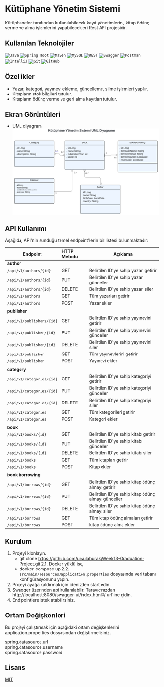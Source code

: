# Kütüphane Yönetim Sistemi

Kütüphaneler tarafından kullanılabilecek kayıt yönetimlerini, kitap ödünç verme ve alma işlemlerini yapabilecekleri Rest API projesidir.
## Kullanılan Teknolojiler

<code><img width="50" src="https://user-images.githubusercontent.com/25181517/117201156-9a724800-adec-11eb-9a9d-3cd0f67da4bc.png" alt="Java" title="Java"/></code>
<code><img width="50" src="https://user-images.githubusercontent.com/25181517/183891303-41f257f8-6b3d-487c-aa56-c497b880d0fb.png" alt="Spring Boot" title="Spring Boot"/></code>
<code><img width="50" src="https://user-images.githubusercontent.com/25181517/117207242-07d5a700-adf4-11eb-975e-be04e62b984b.png" alt="Maven" title="Maven"/></code>
<code><img width="50" src="https://user-images.githubusercontent.com/25181517/183896128-ec99105a-ec1a-4d85-b08b-1aa1620b2046.png" alt="MySQL" title="MySQL"/></code>
<code><img width="50" src="https://user-images.githubusercontent.com/25181517/192107858-fe19f043-c502-4009-8c47-476fc89718ad.png" alt="REST" title="REST"/></code>
<code><img width="50" src="https://user-images.githubusercontent.com/25181517/186711335-a3729606-5a78-4496-9a36-06efcc74f800.png" alt="Swagger" title="Swagger"/></code>
<code><img width="50" src="https://user-images.githubusercontent.com/25181517/192109061-e138ca71-337c-4019-8d42-4792fdaa7128.png" alt="Postman" title="Postman"/></code>
<code><img width="50" src="https://user-images.githubusercontent.com/25181517/192108890-200809d1-439c-4e23-90d3-b090cf9a4eea.png" alt="IntelliJ" title="IntelliJ"/></code>
<code><img width="50" src="https://user-images.githubusercontent.com/25181517/192108372-f71d70ac-7ae6-4c0d-8395-51d8870c2ef0.png" alt="Git" title="Git"/></code>
<code><img width="50" src="https://user-images.githubusercontent.com/25181517/192108374-8da61ba1-99ec-41d7-80b8-fb2f7c0a4948.png" alt="GitHub" title="GitHub"/></code>

## Özellikler

- Yazar, kategori, yayınevi ekleme, güncelleme, silme işlemleri yapılır.
- Kitapların stok bilgileri tutulur.
- Kitapların ödünç verme ve geri alma kayıtları tutulur.

## Ekran Görüntüleri
- UML diyagram
  <img src="src/main/resources/images/uml.png" alt="Diagram_1" width="" />

## API Kullanımı
Aşağıda, API'nin sunduğu temel endpoint'lerin bir listesi bulunmaktadır:


| Endpoint                   | HTTP Metodu | Açıklama                                            |
|----------------------------|:------------|-----------------------------------------------------|
| **author**                 |             |                                                     |
| `/api/v1/authors/{id}`     | GET         | Belirtilen ID'ye sahip yazarı getirir               |
| `/api/v1/authors/{id}`     | PUT         | Belirtilen ID'ye sahip yazarı günceller             |
| `/api/v1/authors/{id}`     | DELETE      | Belirtilen ID'ye sahip yazarı siler                 |
| `/api/v1/authors`          | GET         | Tüm yazarları getirir                               |
| `/api/v1/authors`          | POST        | Yazar ekler                                         |
|                            |             |                                                     |
| **publisher**              |             |                                                     |
| `/api/v1/publishers/{id}`  | GET         | Belirtilen ID'ye sahip yayınevini getirir           |
| `/api/v1/publisher/{id}`   | PUT         | Belirtilen ID'ye sahip yayınevini günceller         |
| `/api/v1/publisher/{id}`   | DELETE      | Belirtilen ID'ye sahip yayınevini siler             |
| `/api/v1/publisher`        | GET         | Tüm yayınevlerini getirir                           |
| `/api/v1/publisher`        | POST        | Yayınevi ekler                                      |
|                            |             |                                                     |
| **category**               |             |                                                     |
| `/api/v1/categories/{id}`  | GET         | Belirtilen ID'ye sahip kategoriyi getirir           |
| `/api/v1/categories/{id}`  | PUT         | Belirtilen ID'ye sahip kategoriyi günceller         |
| `/api/v1/categories/{id}`  | DELETE      | Belirtilen ID'ye sahip kategoriyi siler             |
| `/api/v1/categories`       | GET         | Tüm kategorileri getirir                            |
| `/api/v1/categories`       | POST        | Kategori ekler                                      |
|                            |             |                                                     |
| **book**                   |             |                                                     |
| `/api/v1/books/{id}`       | GET         | Belirtilen ID'ye sahip kitabı getirir               |
| `/api/v1/books/{id}`       | PUT         | Belirtilen ID'ye sahip kitabı günceller             |
| `/api/v1/books/{id}`       | DELETE      | Belirtilen ID'ye sahip kitabı siler                 |
| `/api/v1/books`            | GET         | Tüm kitapları getirir                               |
| `/api/v1/books`            | POST        | Kitap ekler                                         |
|                            |             |                                                     |
| **book borrowing**         |             |                                                     |
| `/api/v1/borrows/{id}`     | GET         | Belirtilen ID'ye sahip kitap ödünç almayı getirir   |
| `/api/v1/borrows/{id}`     | PUT         | Belirtilen ID'ye sahip kitap ödünç almayı günceller |
| `/api/v1/borrows/{id}`     | DELETE      | Belirtilen ID'ye sahip kitap ödünç almayı siler     |
| `/api/v1/borrows`          | GET         | Tüm kitap ödünç almaları getirir                    |
| `/api/v1/borrows`          | POST        | kitap ödünç alma ekler                              |


## Kurulum
1. Projeyi klonlayın.
    - git clone https://github.com/ursulaburak/Week13-Graduation-Project.git
2.1. Docker yüklü ise,
    - docker-compose up 
2.2. `src/main/resources/application.properties` dosyasında veri tabanı konfigürasyonunu yapın.
3. Projeyi ayağa kaldırmak için idenizden start edin.
4. Swagger üzerinden api kullanılabilir. Tarayıcınızdan http://localhost:8080/swagger-ui/index.html#/ url'ine gidin.
5. End pointlere istek atabilirsiniz.

## Ortam Değişkenleri

Bu projeyi çalıştırmak için aşağıdaki ortam değişkenlerini application.properties dosyasından değiştirmelisiniz.

spring.datasource.url  
spring.datasource.username  
spring.datasource.password

## Lisans

[MIT](https://choosealicense.com/licenses/mit/)

